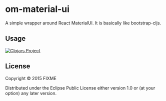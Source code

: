# om-material-ui

A simple wrapper around React MaterialUI.  It is basically like bootstrap-cljs.

## Usage

[![Clojars Project](http://clojars.org/om-material-ui/latest-version.svg)](http://clojars.org/om-material-ui)



## License

Copyright © 2015 FIXME

Distributed under the Eclipse Public License either version 1.0 or (at
your option) any later version.

